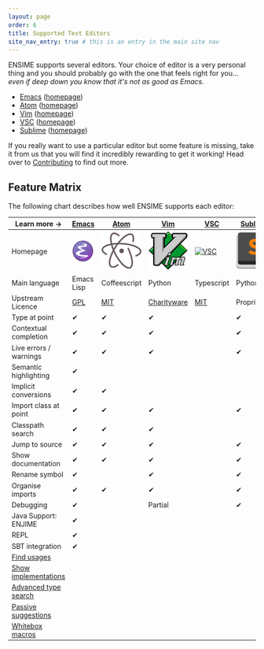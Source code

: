 ```yaml
---
layout: page
order: 6
title: Supported Text Editors
site_nav_entry: true # this is an entry in the main site nav
---
```


ENSIME supports several editors. Your choice of editor is a very personal thing and you should probably go with the one that feels right for you... *even if deep down you know that it's not as good as Emacs*.

- [Emacs](emacs) ([homepage][emacs])
- [Atom](atom) ([homepage][atom])
- [Vim](vim) ([homepage][vim])
- [VSC](vscode) ([homepage][vsc])
- [Sublime](sublime) ([homepage][subl])

If you really want to use a particular editor but some feature is missing, take it from us that you will find it incredibly rewarding to get it working! Head over to [Contributing](/contributing) to find out more.

## Feature Matrix

The following chart describes how well ENSIME supports each editor:

[emacs]: http://www.gnu.org/software/emacs/
[emacsI]: /talks/scalasphere16/images/emacs.svg
[atom]: https://atom.io/
[atomI]: /talks/scalasphere16/images/atom-logo.svg
[vim]: http://www.vim.org/
[vimI]: /talks/scalasphere16/images/vim-logo.svg
[vsc]: https://code.visualstudio.com/
[vscI]: https://upload.wikimedia.org/wikipedia/commons/f/f3/Visual_Studio_Code_0.10.1_icon.png
[subl]: https://www.sublimetext.com/
[sublI]: /talks/scalasphere16/images/sublime-logo.svg
[GPL]: http://www.gnu.org/licenses/gpl.en.html
[MIT]: https://opensource.org/licenses/MIT
[Charityware]: http://vimdoc.sourceforge.net/htmldoc/uganda.html#license
[MIT]: https://opensource.org/licenses/MIT
[Find usages]: https://github.com/ensime/ensime-server/issues/425
[Show implementations]: https://github.com/ensime/ensime-server/issues/1131
[Advanced type search]: https://github.com/ensime/ensime-server/issues/472
[Passive suggestions]: https://github.com/ensime/ensime-server/issues/848
[Whitebox macros]: https://github.com/fommil/imaginary-friend

| Learn more →           | [Emacs](emacs)            | [Atom](atom)           | [Vim](vim)          | [VSC](vscode)       | [Sublime](sublime)        |
| ---------------------- | ------------------------- | ---------------------- | ------------------- | ------------------- | ------------------------- |
| Homepage               | [![Emacs][emacsI]][emacs] | [![Atom][atomI]][atom] | [![Vim][vimI]][vim] | [![VSC][vscI]][vsc] | [![Sublime][sublI]][subl] |
| Main language          | Emacs Lisp                | Coffeescript           | Python              | Typescript          | Python                    |
| Upstream Licence       | [GPL]                     | [MIT]                  | [Charityware]       | [MIT]               | Proprietary               |
| Type at point          | ✔                         | ✔                      | ✔                   |                     | ✔                         |
| Contextual completion  | ✔                         | ✔                      | ✔                   |                     | ✔                         |
| Live errors / warnings | ✔                         | ✔                      | ✔                   |                     | ✔                         |
| Semantic highlighting  | ✔                         |                        |                     |                     |                           |
| Implicit conversions   | ✔                         | ✔                      |                     |                     |                           |
| Import class at point  | ✔                         | ✔                      | ✔                   |                     | ✔                         |
| Classpath search       | ✔                         | ✔                      | ✔                   |                     |                           |
| Jump to source         | ✔                         | ✔                      | ✔                   |                     | ✔                         |
| Show documentation     | ✔                         | ✔                      | ✔                   |                     | ✔                         |
| Rename symbol          | ✔                         |                        | ✔                   |                     | ✔                         |
| Organise imports       | ✔                         | ✔                      | ✔                   |                     | ✔                         |
| Debugging              | ✔                         |                        | Partial             |                     | ✔                         |
| Java Support: ENJIME   | ✔                         |                        |                     |                     |                           |
| REPL                   | ✔                         |                        |                     |                     |                           |
| SBT integration        | ✔                         |                        |                     |                     |                           |
| [Find usages]          |                           |                        |                     |                     |                           |
| [Show implementations] |                           |                        |                     |                     |                           |
| [Advanced type search] |                           |                        |                     |                     |                           |
| [Passive suggestions]  |                           |                        |                     |                     |                           |
| [Whitebox macros]      |                           |                        |                     |                     |                           |
